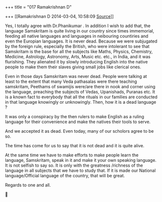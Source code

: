 +++
title = "017 Ramakrishnan D"

+++
[[Ramakrishnan D	2014-03-04, 10:58:09 [Source](https://groups.google.com/g/samskrita/c/PR2bj1VMfvw)]]



Yes, I totally agree with Dr.Phanikumar .  In addition I wish to add that, the language Samskritam is quite living in our country since times immemorial, feeding all native languages and languages in neibouring countiries and even the Europian languages.  It is never dead. 
Because we were subjugated by the foreign rule, especially the British, who were intolerant to see that Samskritam is the base for all the subjects like Maths, Physics, Chemistry, Medicine, Astrology, Astronomy, Arts, Music etc. etc., in India, and it was flurishing. They alienated
it by slowly introducing English into the native people to make them their slaves giving small jobs like clerical ones.

  

Even in those days Samskritam was never dead.  People were talking at least to the extent that many Veda pathasalas were there teaching samskritam, Peethams of swamijis were/are there in nook and corner using the language, preaching the subjects of Vedas, Upanishads, Puranas etc.
 It is a known fact to everybody that all the rituals in our families are conducted in that language knowingly or unknowingly.  Then, how it is a dead language ? 

It was only a conspiracy by the then rulers to make English as a ruling language for their convenience and make the natives their tools to serve.

And we accepted it as dead.  Even today, many of our scholors agree to be so. 

The time has come for us to say that it is not dead and it is quite alive.

At the same time we have to make efforts to make people learn the language, Samskritam, speak in it and make it your own speaking language.  It is not selfish to say so.  It is only with the greatness /richness of the language in all subjects that we have to study that. 
If it is made our National language/Official language of the country, that will be great.

Regards to one and all.



